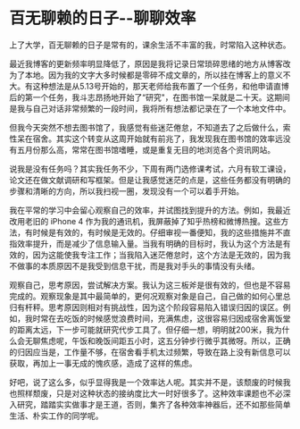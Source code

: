 # 百无聊赖的日子--聊聊效率

上了大学，百无聊赖的日子是常有的，课余生活不丰富的我，时常陷入这种状态。

最近我博客的更新频率明显降低了，原因是我将记录日常琐碎思绪的地方从博客改为了本地。因为我的文字大多时候都是零碎不成文章的，所以挂在博客上的意义不大。有这种想法是从5.13号开始的，那天老师给我布置了一个任务，和他申请直博后的第一个任务，我斗志昂扬地开始了“研究"，在图书馆一呆就是二十天。这期间是我与自己对话非常频繁的一段时间，我将所有想法都记录在了一个本地文件中。

但我今天突然不想去图书馆了，我感觉有些迷茫倦怠，不知道去了之后做什么，索性呆在宿舍。其实这个转变从这周开始就有前兆了，我发现我在图书馆的效率远没有五月份那么高，常常在图书馆嗜睡，或是重复无目的地浏览各个资讯网站。

说我是没有任务吗？其实我任务不少，下周有两门选修课考试，六月有软工课设，论文还在做文献调研和写框架。但是让我感觉迷茫的点是，这些任务都没有明确的步骤和清晰的方向，所以我扫视一圈，发现没有一个可以着手开始。

我在平常的学习中会留心观察自己的效率，并试图找到提升的方法。例如，我最近改用老旧的 iPhone 4 作为我的通讯机，我屏蔽掉了知乎热榜和微博热搜。这些方法，有时候是有效的，有时候是无效的。仔细审视一番便知，我的这些措施并不直指效率提升，而是减少了信息输入量。当我有明确的目标时，我认为这个方法是有效的，因为这能使我专注工作；当我陷入迷茫倦怠时，这个方法是无效的，因为我不做事的本质原因不是我受到信息干扰，而是我对手头的事情没有头绪。

观察自己，思考原因，尝试解决方案。我认为这三板斧是很有效的，但也是不容易完成的。观察现象是其中最简单的，更何况观察对象是自己，自己做的如何心里总归有杆秤。思考原因则相对有挑战性，因为这个阶段容易陷入错误归因的误区。例如，我时常在去吃饭的时候感觉浪费时间，充满焦虑，这很容易归因成宿舍离饭堂的距离太远，下一步可能就研究代步工具了。但仔细一想，明明就200米，我为什么会无聊焦虑呢，午饭和晚饭间距五小时，这五分钟步行微乎其微呀。所以，正确的归因应当是，工作量不够，在宿舍看手机太过频繁，导致在路上没有新信息可以获取，再加上一事无成的愧疚感，造成了这样的焦虑。

好吧，说了这么多，似乎显得我是一个效率达人呢。其实并不是，该颓废的时候我也照样颓废，只是对这种状态的接纳度比大一时好很多了。这种效率课题也不必深入研究，踏踏实实做事才是王道，否则，集齐了各种效率神器后，还不如那些简单生活、朴实工作的同学呢。

